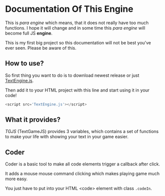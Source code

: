 Documentation Of This Engine
=============================

This is _para engine_ which means, that it does not really
have too much functions.
I hope it will change and in some time this _para engine_ will become full
JS **engine**.

This is my first big project so this documentation will not
be best you've ever seen.
Please be aware of this.

How to use?
-----------

So first thing you want to do is to download newest release or 
just [TextEngine.js](TextEngine.js).

Then add it to your HTML project with this line and start using it in your code!

```javascript
<script src='TextEngine.js'></script>
```

What it provides?
-----------------

*TGJS* (TextGameJS) provides 3 variables, which contains a set of functions to make your life with showing your text in your game easier.

## Coder

Coder is a basic tool to make all code elements trigger a callback after click.

It adds a mouse mouse command clicking which makes playing game much more easy.

You just have to put into your HTML &lt;code&gt; element
with class `.codeIn`.